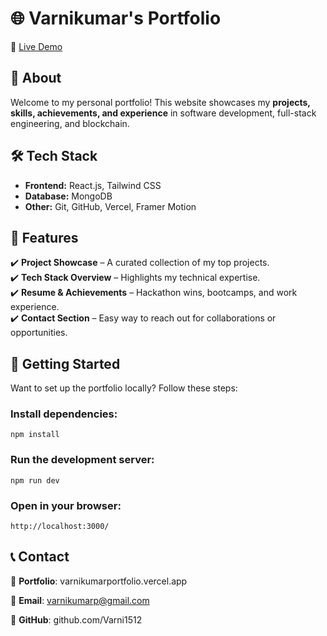# 🌐 Varnikumar's Portfolio

🚀 [Live Demo](https://varnikumarportfolio.vercel.app/)

## 📌 About  
Welcome to my personal portfolio! This website showcases my **projects, skills, achievements, and experience** in software development, full-stack engineering, and blockchain.

## 🛠 Tech Stack  
- **Frontend:** React.js, Tailwind CSS 
- **Database:** MongoDB  
- **Other:** Git, GitHub, Vercel, Framer Motion  

## 🎯 Features  
✔️ **Project Showcase** – A curated collection of my top projects.  
✔️ **Tech Stack Overview** – Highlights my technical expertise.  
✔️ **Resume & Achievements** – Hackathon wins, bootcamps, and work experience.  
✔️ **Contact Section** – Easy way to reach out for collaborations or opportunities.  
 
## 🚀 Getting Started  
Want to set up the portfolio locally? Follow these steps:  

### Install dependencies:
```
npm install
```

### Run the development server:
```
npm run dev
```

### Open in your browser:
```
http://localhost:3000/
```


## 📞 Contact
💼 **Portfolio**: varnikumarportfolio.vercel.app

📧 **Email**: varnikumarp@gmail.com

📌 **GitHub**: github.com/Varni1512
